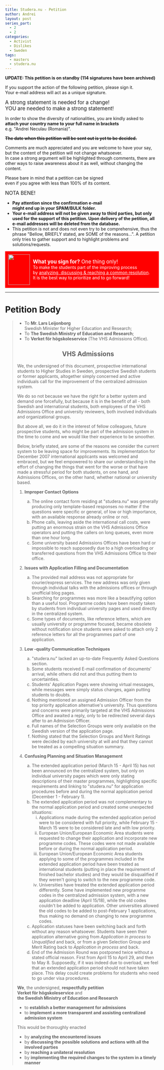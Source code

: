```yaml
---
title: Studera.nu - Petition
author: Andrei
layout: post
series_part:
  - 2
  - 2
categories:
  - Activist
  - Dislikes
  - Sweden
tags:
  - masters
  - studera.nu
---
```

**UPDATE: This petition is on standby (114 signatures have been archived)**

If you support the action of the following petition, please sign it.  
Your e-mail address will act as a unique signature.

<big>A strong statement is needed for a change!<br /> YOU are needed to make a strong statement!</big>



In order to show the diversity of nationalities, you are kindly asked to  
**attach your country name to your full name in brackets**  
e.g. "Andrei Neculau (Romania)".

**<del datetime="2009-02-13T12:50:42+00:00">The date when this petition will be sent out is yet to be decided.</del>**

Comments are much appreciated and you are welcome to have your say,  
but the content of the petition will not change whatsoever.  
In case a strong argument will be highlighted through comments, there are other ways to raise awareness about it as well, without changing the content.

Please bare in mind that a petition can be signed  
even if you agree with less than 100% of its content.

<big>NOTA BENE!</big>

*   **Pay attention since the confirmation e-mail  
    might end up in your SPAM/BULK folder.**
*   **Your e-mail address will not be given away to third parties, but only used for the support of this petition. Upon delivery of the petition, all e-mail addresses will be deleted from the database.**
*   This petition is not and does not even try to be comprehensive, thus the phrase "Bellow, BRIEFLY stated, are SOME of the reasons...". A petition only tries to gather support and to highlight problems and solutions/requests.

<div style="background-color: #ff0000; color:#ffffff; padding:10px">
  <img style="float:left; padding-right:10px" title="Petition" src="http://blog.andreineculau.com/wp-content/uploads/2008/05/petition-stylo-1-2_thumb.jpg" alt="" width="71" height="100" /></p> <div style="float:left">
    <big><strong>What you sign for?</strong> One thing only!</big><br /> To make the students part of the improving process<br /> by <span style="text-decoration: underline;">analyzing, discussing & reaching a common resolution</span>.<br /> It is the best way to prioritize and to go forward!
  </div>
  
  <div style="clear:both">
  </div>
</div>

* * *

# Petition Body

> *   To **Mr. Lars Leijonborg**  
>     Swedish Minister for Higher Education and Research;
> *   To **The Swedish Ministry of Education and Research**;
> *   To **Verket för högskoleservice** (The VHS Admissions Office).
> 
> <h2 style="text-align:center">
>   VHS Admissions
> </h2>
> 
> We, the undersigned of this document, prospective international students to Higher Studies in Sweden, prospective Swedish students or former applicants, altogether simply concerned and active individuals call for the improvement of the centralized admission system.
> 
> We do so not because we have the right for a better system and demand one forcefully, but because it is in the benefit of all - both Swedish and international students, both employees of the VHS Admissions Office and university reviewers, both involved individuals and organizational groups.
> 
> But above all, we do it in the interest of fellow colleagues, future prospective students, who might be part of the admission system in the time to come and we would like their experience to be smoother.
> 
> Below, briefly stated, are some of the reasons we consider the current system to be leaving space for improvements. Its implementation for December 2007 international applicants was welcomed and embraced, but we feel empowered to share our understanding in the effort of changing the things that went for the worse or that have made a stressful period for both students, on one hand, and Admissions Offices, on the other hand, whether national or university based.
> 
> 1.  **Improper Contact Options** <ol type="a">
>       <li>
>         The online contact form residing at "studera.nu" was generally producing only template-based responses no matter if the questions were specific or general, of low or high importance, with an available response already online or not.
>       </li>
>       <li>
>         Phone calls, leaving aside the international call costs, were putting an enormous strain on the VHS Admissions Office operators and putting the callers on long queues, even more than one hour long.
>       </li>
>       <li>
>         Some university based Admissions Offices have been hard or impossible to reach supposedly due to a high overloading or transferred questions from the VHS Admissions Office to their office.
>       </li>
>     </ol>
> 
> 2.  **Issues with Application Filling and Documentation** <ol type="a">
>       <li>
>         The provided mail address was not appropriate for courier/express services. The new address was only given through individual talks with the admissions offices or through unofficial blog pages.
>       </li>
>       <li>
>         Searching for programmes was more like a beautifying option than a useful tool. Programme codes have been mostly taken by students from individual university pages and used directly in the centralized system.
>       </li>
>       <li>
>         Some types of documents, like reference letters, which are usually university or programme focused, became obsolete without notification since students were asked to attach only 2 reference letters for all the programmes part of one application.
>       </li>
>     </ol>
> 
> 3.  **Low -quality Communication Techniques** <ol type="a">
>       <li>
>         "studera.nu" lacked an up-to-date Frequently Asked Questions section.
>       </li>
>       <li>
>         Some students received E-mail confirmation of documents' arrival, while others did not and thus putting them to uncertainties.
>       </li>
>       <li>
>         Students' Application Pages were showing virtual messages, while messages were simply status changes, again putting students to doubts.
>       </li>
>       <li>
>         Nothing mentioned an assigned Admission Officer from the top priority application alternative's university. Thus questions and concerns were primarily targeted at the VHS Admissions Office and awaited a reply, only to be redirected several days after to an Admission Officer.
>       </li>
>       <li>
>         Full names of the Selection Groups were only available on the Swedish version of the application page.
>       </li>
>       <li>
>         Nothing stated that the Selection Groups and Merit Ratings were decided by each university at will and that they cannot be treated as a compelling situation summary.
>       </li>
>     </ol>
> 
> 4.  **Confusing Planning and Situation Management** <ol type="a">
>       <li>
>         The extended application period (March 15 - April 15) has not been announced on the centralized system, but only on individual university pages which were only stating descriptions of their master programmes, highlighting specific requirements and linking to "studera.nu" for application procedures before and during the normal application period (December 1 - February 1).
>       </li>
>       <li>
>         The extended application period was not complementary to the normal application period and created some unexpected situations: <ol type="i">
>           <li>
>             Applications made during the extended application period were to be considered with full priority, while February 15 - March 15 were to be considered late and with low priority.
>           </li>
>           <li>
>             European Union/European Economic Area students were requested to change their application and incorporate new programme codes. These codes were not made available before or during the normal application period.
>           </li>
>           <li>
>             European Union/European Economic Area students applying to some of the programmes included in the extended application period have been treated as international students (putting in place the requirement of finished bachelor studies) and they would be disqualified if they weren't going to switch to the new programme code.
>           </li>
>           <li>
>             Universities have treated the extended application period differently. Some have implemented new programme codes in the centralized admission system, with a new application deadline (April 15/18), while the old codes couldn't be added to application. Other universities allowed the old codes to be added to post-February 1 applications, thus making no demand on changing to new programme codes.
>           </li>
>         </ol>
>       </li>
>       
>       <li>
>         Application statuses have been switching back and forth without any reason whatsoever. Students have seen their application alternative going from <em>Application in process</em> to <em>Unqualified</em> and back, or from a given Selection Group and Merit Rating back to <em>Application in process</em> and back.
>       </li>
>       <li>
>         End of the Admission Round was postponed twice without a stated official reason. First from April 15 to April 29, and then to May 8. Supposedly, if it was indeed due to overload, we feel that an extended application period should not have taken place. This delay could create problems for students who need to go under visa procedures.
>       </li>
>     </ol>
> 
> **We**, the undersigned, **respectfully petition**  
> **Verket för högskoleservice** and  
> **the Swedish Ministry of Education and Research**
> 
> *   to **establish a better management for admissions**
> *   to **implement a more transparent and assisting centralized admission system**
> 
> This would be thoroughly enacted
> 
> *   by **analyzing the encountered issues**
> *   by **discussing the possible solutions and actions with all the involved parties**
> *   by **reaching a unilateral resolution**
> *   by **implementing the required changes to the system in a timely manner**